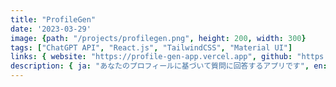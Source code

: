 ```yaml
---
title: "ProfileGen"
date: '2023-03-29'
image: {path: "/projects/profilegen.png", height: 200, width: 300}
tags: ["ChatGPT API", "React.js", "TailwindCSS", "Material UI"]
links: { website: "https://profile-gen-app.vercel.app", github: "https://github.com/yiRMT/ProfileGen", media: "" }
description: { ja: "あなたのプロフィールに基づいて質問に回答するアプリです", en: "This app answers questions based on your profile." }
---
```

